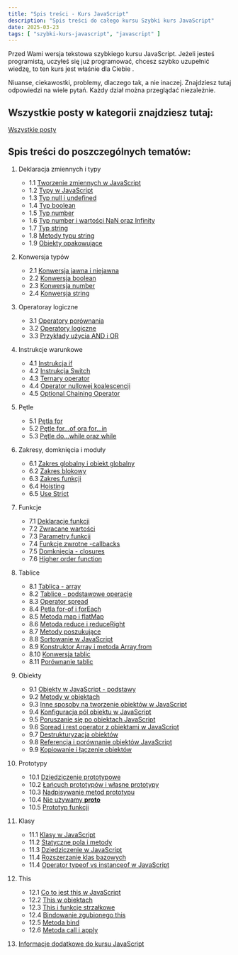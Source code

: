 ```yaml
---
title: "Spis treści - Kurs JavaScript"
description: "Spis treści do całego kursu Szybki kurs JavaScript"
date: 2025-03-23
tags: [ "szybki-kurs-javascript", "javascript" ]
---
```


Przed Wami wersja tekstowa szybkiego kursu JavaScript. Jeżeli jesteś programistą, uczyłeś się już programować, chcesz
szybko uzupełnić wiedzę, to ten kurs jest właśnie dla Ciebie .

Niuanse, ciekawostki, problemy, dlaczego tak, a nie inaczej. Znajdziesz tutaj odpowiedzi na wiele pytań. Każdy dział
można przeglądać niezależnie.

## Wszystkie posty w kategorii znajdziesz tutaj:

[Wszystkie posty](https://zacznijprogramowac.net/szybki-kurs-javascript/)

## Spis treści do poszczególnych tematów:

1. Deklaracja zmiennych i typy
   * 1.1 [Tworzenie zmiennych w JavaScript](https://zacznijprogramowac.net/szybki-kurs-javascript/tworzenie-zmiennych-w-javascript/)
   * 1.2 [Typy w JavaScript](https://zacznijprogramowac.net/szybki-kurs-javascript/typy-w-javascript/)
   * 1.3 [Typ null i undefined](https://zacznijprogramowac.net/szybki-kurs-javascript/typ-null-i-undefined-w-javascript/)
   * 1.4 [Typ boolean](https://zacznijprogramowac.net/szybki-kurs-javascript/typ-boolean-w-javascript/)
   * 1.5 [Typ number](https://zacznijprogramowac.net/szybki-kurs-javascript/typ-number-w-javascript/)
   * 1.6 [Typ number i wartości NaN oraz Infinity](https://zacznijprogramowac.net/szybki-kurs-javascript/nan-i-infinity-w-javascript/)
   * 1.7 [Typ string](https://zacznijprogramowac.net/szybki-kurs-javascript/typ-string-w-javascript/)
   * 1.8 [Metody typu string](https://zacznijprogramowac.net/szybki-kurs-javascript/split-slice-i-inne-metody-javascript/)
   * 1.9 [Obiekty opakowujące](https://zacznijprogramowac.net/szybki-kurs-javascript/obiekty-opakowujace-wrappery-javascript/)


2. Konwersja typów
    * 2.1 [Konwersja jawna i niejawna](https://zacznijprogramowac.net/szybki-kurs-javascript/konwersja-jawna-i-niejawna-w-javascript/)
    * 2.2 [Konwersja boolean](https://zacznijprogramowac.net/szybki-kurs-javascript/konwersja-boolean-w-javascript/)
    * 2.3 [Konwersja number](https://zacznijprogramowac.net/szybki-kurs-javascript/konwersja-number-w-javascript/)
    * 2.4 [Konwersja string](https://zacznijprogramowac.net/szybki-kurs-javascript/konwersja-string-w-javascript/)


3. Operatoray logiczne
    * 3.1 [Operatory porównania](https://zacznijprogramowac.net/szybki-kurs-javascript/operatory-porownania/)
    * 3.2 [Operatory logiczne](https://zacznijprogramowac.net/szybki-kurs-javascript/operatory-logiczne/)
    * 3.3 [Przykłady użycia AND i OR](https://zacznijprogramowac.net/szybki-kurs-javascript/praktyczne-przyklady-and-i-or/)

4. Instrukcje warunkowe
    * 4.1 [Instrukcja if](https://zacznijprogramowac.net/szybki-kurs-javascript/instrukcja-if/)
    * 4.2 [Instrukcja Switch](https://zacznijprogramowac.net/szybki-kurs-javascript/instrukcja-switch/)
    * 4.3 [Ternary operator](https://zacznijprogramowac.net/szybki-kurs-javascript/ternary-operator/)
    * 4.4 [Operator nullowej koalescencji](https://zacznijprogramowac.net/szybki-kurs-javascript/operator-nullowej-koalescencji/)
    * 4.5 [Optional Chaining Operator](https://zacznijprogramowac.net/szybki-kurs-javascript/optional-chaining-operator/)

5. Pętle
    * 5.1 [Pętla for](https://zacznijprogramowac.net/szybki-kurs-javascript/petla-for/)
    * 5.2 [Pętle for...of ora for...in](https://zacznijprogramowac.net/szybki-kurs-javascript/petle-for-of-oraz-for-in/)
    * 5.3 [Pętle do...while oraz while](https://zacznijprogramowac.net/szybki-kurs-javascript/petle-do-while-oraz-while/)

6. Zakresy, domknięcia i moduły
    * 6.1 [Zakres globalny i obiekt globalny](https://zacznijprogramowac.net/szybki-kurs-javascript/zakres-globalny-i-obiekt-globalny/)
    * 6.2 [Zakres blokowy](https://zacznijprogramowac.net/szybki-kurs-javascript/zakres-blokowy/)
    * 6.3 [Zakres funkcji](https://zacznijprogramowac.net/szybki-kurs-javascript/zakres-funkcji/)
    * 6.4 [Hoisting](https://zacznijprogramowac.net/szybki-kurs-javascript/hoisting/)
    * 6.5 [Use Strict](https://zacznijprogramowac.net/szybki-kurs-javascript/use-strict/)

7. Funkcje
    * 7.1 [Deklaracje funkcji](https://zacznijprogramowac.net/szybki-kurs-javascript/deklaracje-funkcji/)
    * 7.2 [Zwracane wartości](https://zacznijprogramowac.net/szybki-kurs-javascript/zwracanie-wartosci-z-funkcji/)
    * 7.3 [Parametry funkcji](https://zacznijprogramowac.net/szybki-kurs-javascript/parametry-funkcji/)
    * 7.4 [Funkcje zwrotne -callbacks](https://zacznijprogramowac.net/szybki-kurs-javascript/funkcje-zwrotne-callbacks/)
    * 7.5 [Domknięcia - closures](https://zacznijprogramowac.net/szybki-kurs-javascript/domkniecia-closures/)
    * 7.6 [Higher order function](https://zacznijprogramowac.net/szybki-kurs-javascript/higher-order-function/)

8. Tablice
    * 8.1 [Tablica - array](https://zacznijprogramowac.net/szybki-kurs-javascript/tablice-array/)
    * 8.2 [Tablice - podstawowe operacje](https://zacznijprogramowac.net/szybki-kurs-javascript/tablice-podstawowe-operacje/)
    * 8.3 [Operator spread](https://zacznijprogramowac.net/szybki-kurs-javascript/operator-spread/)
    * 8.4 [Pętla for-of i forEach](https://zacznijprogramowac.net/szybki-kurs-javascript/petal-for-of-i-foreach/)
    * 8.5 [Metoda map i flatMap](https://zacznijprogramowac.net/szybki-kurs-javascript/metoda-map-i-flatmap/)
    * 8.6 [Metoda reduce i reduceRight](https://zacznijprogramowac.net/szybki-kurs-javascript/metoda-reduce-i-reduceright/)
    * 8.7 [Metody poszukujące](https://zacznijprogramowac.net/szybki-kurs-javascript/metody-poszukujace/)
    * 8.8 [Sortowanie w JavaScript](https://zacznijprogramowac.net/szybki-kurs-javascript/sortowanie-w-javascript/)
    * 8.9 [Konstruktor Array i metoda Array.from](https://zacznijprogramowac.net/szybki-kurs-javascript/konstruktora-array-i-metoda-array-from/)
    * 8.10 [Konwersja tablic](https://zacznijprogramowac.net/szybki-kurs-javascript/konwersja-tablic/)
    * 8.11 [Porównanie tablic](https://zacznijprogramowac.net/szybki-kurs-javascript/porownanie-tablic/)

9. Obiekty
    * 9.1 [Obiekty w JavaScript - podstawy](https://zacznijprogramowac.net/szybki-kurs-javascript/obiekty-javascript/)
    * 9.2 [Metody w obiektach](https://zacznijprogramowac.net/szybki-kurs-javascript/metody-w-obiektach/)
    * 9.3 [Inne sposoby na tworzenie obiektów w JavaScript](https://zacznijprogramowac.net/szybki-kurs-javascript/inne-sposoby-na-tworzenia-obiektow/)
    * 9.4 [Konfiguracja pól obiektu w JavaScript](https://zacznijprogramowac.net/szybki-kurs-javascript/konfiguracja-pol-obiektu/)
    * 9.5 [Poruszanie się po obiektach JavaScript](https://zacznijprogramowac.net/szybki-kurs-javascript/poruszanie-sie-po-obiektach/)
    * 9.6 [Spread i rest operator z obiektami w JavaScript](https://zacznijprogramowac.net/szybki-kurs-javascript/spread-i-rest-operator-z-obiektami-w-javascript/)
    * 9.7 [Destrukturyzacja obiektów](https://zacznijprogramowac.net/szybki-kurs-javascript/destrukturyzacja-obiektow/)
    * 9.8 [Referencja i porównanie obiektów JavaScript](https://zacznijprogramowac.net/szybki-kurs-javascript/referencja-i-porownanie-obiektow-javascript/)
    * 9.9 [Kopiowanie i łączenie obiektów](https://zacznijprogramowac.net/szybki-kurs-javascript/kopiowanie-i-laczenie-obiektow/)

10. Prototypy
    * 10.1 [Dziedziczenie prototypowe](https://zacznijprogramowac.net/szybki-kurs-javascript/dziedziczenie-prototypowe/)
    * 10.2 [Łańcuch prototypów i własne prototypy](https://zacznijprogramowac.net/szybki-kurs-javascript/lancuch-prototypow-i-wlasne-prototypy/)
    * 10.3 [Nadpisywanie metod prototypu](https://zacznijprogramowac.net/szybki-kurs-javascript/nadpisywanie-metod-prototypu/)
    * 10.4 [Nie używamy __proto__](https://zacznijprogramowac.net/szybki-kurs-javascript/nie-uzywamy-__proto__/)
    * 10.5 [Prototyp funkcji](https://zacznijprogramowac.net/szybki-kurs-javascript/prototyp-funkcji/)

11. Klasy
    * 11.1 [Klasy w JavaScript](https://zacznijprogramowac.net/szybki-kurs-javascript/klasy-w-javascript/)
    * 11.2 [Statyczne pola i metody](https://zacznijprogramowac.net/szybki-kurs-javascript/statyczne-pola-i-metody/)
    * 11.3 [Dziedziczenie w JavaScript](https://zacznijprogramowac.net/szybki-kurs-javascript/dziedziczenie-w-javascript/)
    * 11.4 [Rozszerzanie klas bazowych](https://zacznijprogramowac.net/szybki-kurs-javascript/rozszerzanie-klas-bazowych/)
    * 11.4 [Operator typeof vs instanceof w JavaScript](https://zacznijprogramowac.net/szybki-kurs-javascript/operator-typeof-vs-instanceof-w-javascript/)

12. This
    * 12.1 [Co to jest this w JavaScript](https://zacznijprogramowac.net/szybki-kurs-javascript/co-to-jest-this-w-javascript/)
    * 12.2 [This w obiektach](https://zacznijprogramowac.net/szybki-kurs-javascript/this-w-obiektach/)
    * 12.3 [This i funkcje strzałkowe](https://zacznijprogramowac.net/szybki-kurs-javascript/this-i-funkcje-strzalkowe/)
    * 12.4 [Bindowanie zgubionego this](https://zacznijprogramowac.net/szybki-kurs-javascript/bindowanie-zgubionego-this/)
    * 12.5 [Metoda bind](https://zacznijprogramowac.net/szybki-kurs-javascript/metoda-bind/)
    * 12.6 [Metoda call i apply](https://zacznijprogramowac.net/szybki-kurs-javascript/metoda-call-i-apply/)

13. [Informacje dodatkowe do kursu JavaScript](https://zacznijprogramowac.net/szybki-kurs-javascript/informacje-dodatkowe-do-kursu-javascript/)

